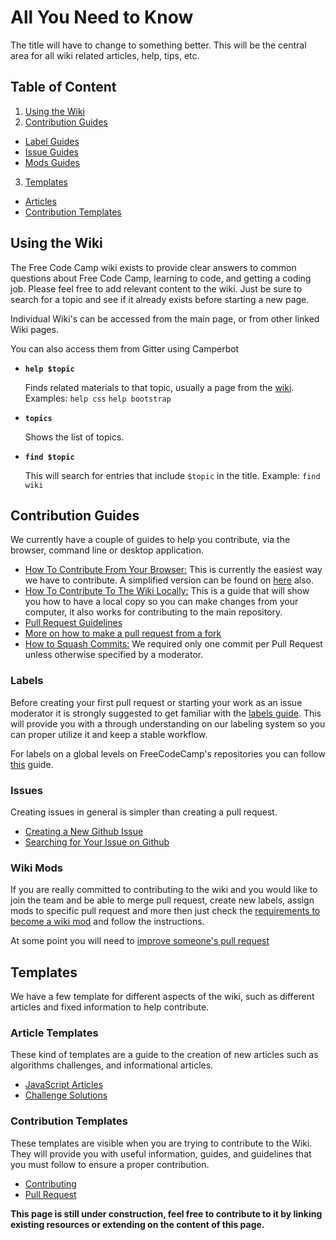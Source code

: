 # All You Need to Know

The title will have to change to something better. This will be the central area for all wiki related articles, help, tips, etc.

## Table of Content

1. [Using the Wiki](#using-the-wiki)
2. [Contribution Guides](#contribution-guides)

  - [Label Guides](#labels)
  - [Issue Guides](#issues)
  - [Mods Guides](#wiki-mods)

3. [Templates](#templates)

  - [Articles](#article-templates)
  - [Contribution Templates](#contribution-templates)

## Using the Wiki

The Free Code Camp wiki exists to provide clear answers to common questions about Free Code Camp, learning to code, and getting a coding job. Please feel free to add relevant content to the wiki. Just be sure to search for a topic and see if it already exists before starting a new page.

Individual Wiki's can be accessed from the main page, or from other linked Wiki pages.

You can also access them from Gitter using Camperbot

- **`help $topic`**

  Finds related materials to that topic, usually a page from the [wiki](https://github.com/FreeCodeCamp/freecodecamp/wiki). Examples: `help css` `help bootstrap`

- **`topics`**

  Shows the list of topics.

- **`find $topic`**

  This will search for entries that include `$topic` in the title. Example: `find wiki`

## Contribution Guides

We currently have a couple of guides to help you contribute, via the browser, command line or desktop application.

- [How To Contribute From Your Browser:](Wiki-Contribute-Online) This is currently the easiest way we have to contribute. A simplified version can be found on [here](https://medium.freecodecamp.com/how-to-land-your-first-open-source-contribution-from-your-browser-in-15-minutes-756d9bbf81ad) also.
- [How To Contribute To The Wiki Locally:](Wiki-Contribute-Local-GUI) This is a guide that will show you how to have a local copy so you can make changes from your computer, it also works for contributing to the main repository.
- [Pull Request Guidelines](PULL_REQUEST_TEMPLATE)
- [More on how to make a pull request from a fork](Pull-Request-Contribute)
- [How to Squash Commits:](git-rebase#squashing-multiple-commits-into-one) We required only one commit per Pull Request unless otherwise specified by a moderator.

### Labels

Before creating your first pull request or starting your work as an issue moderator it is strongly suggested to get familiar with the [labels guide](Wiki-Labels-Guide). This will provide you with a through understanding on our labeling system so you can proper utilize it and keep a stable workflow.

For labels on a global levels on FreeCodeCamp's repositories you can follow [this](Select-Issues-for-Contributing-Using-Labels) guide.

### Issues

Creating issues in general is simpler than creating a pull request.

- [Creating a New Github Issue](Creating-a-New-Github-Issue)
- [Searching for Your Issue on Github](Searching-for-Your-Issue-on-Github)

### Wiki Mods

If you are really committed to contributing to the wiki and you would like to join the team and be able to merge pull request, create new labels, assign mods to specific pull request and more then just check the [requirements to become a wiki mod](Wiki-Become-A-Wiki-Mod) and follow the instructions.

At some point you will need to [improve someone's pull request](Wiki-Improve-PR)
## Templates

We have a few template for different aspects of the wiki, such as different articles and fixed information to help contribute.

### Article Templates

These kind of templates are a guide to the creation of new articles such as algorithms challenges, and informational articles.

- [JavaScript Articles](Wiki-Template-JavaScript)
- [Challenge Solutions](Wiki-Template-Challenge-Solution)

### Contribution Templates

These templates are visible when you are trying to contribute to the Wiki. They will provide you with useful information, guides, and guidelines that you must follow to ensure a proper contribution.

- [Contributing](CONTRIBUTING)
- [Pull Request](PULL_REQUEST_TEMPLATE)

**This page is still under construction, feel free to contribute to it by linking existing resources or extending on the content of this page.**
